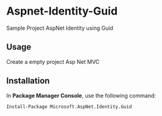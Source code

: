 # Aspnet-Identity-Guid
Sample Project AspNet Identity using Guid

## Usage ##
Create a empty project Asp Net MVC

## Installation ##

In **Package Manager Console**, use the following command:

`Install-Package Microsoft.AspNet.Identity.Guid`
